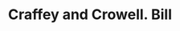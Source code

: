 ---
doi: 10.7916/D8001D5M
date_other: '1895'
date_other_textual: '1895'
form: printed ephemera
genre:
- Invoices
name:
- Craffey and Crowell
object_in_context_url: https://biggert.cul.columbia.edu/items/view/ave_biggert_00043
subject_hierarchical_geographic:
- Denver, Colorado, United States
subject_name:
- Craffey and Crowell
title: Craffey and Crowell. Bill
sort_title: Craffey and Crowell. Bill
call_number: ave_biggert_00043
coordinates:
- 39.761944444444445,-104.88111111111111
pid: ave_biggert_00043
identifiers: ave_biggert_00043
thumbnail: https://derivativo-2.library.columbia.edu/iiif/2/ldpd:342987/full/!256,256/0/native.jpg
permalink: /biggert/ave_biggert_00043/
layout: iiif-image-page
---